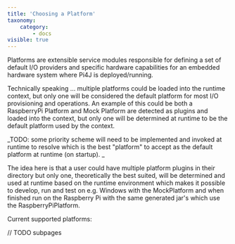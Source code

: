 ```yaml
---
title: 'Choosing a Platform'
taxonomy:
    category:
        - docs
visible: true
---
```


Platforms are extensible service modules responsible for defining a set of default I/O providers and specific hardware capabilities for an embedded hardware system where Pi4J is deployed/running.

Technically speaking ... multiple platforms could be loaded into the runtime context, but only one will be considered the default platform for most I/O provisioning and operations. An example of this could be both a RaspberryPi Platform and Mock Platform are detected as plugins and loaded into the context, but only one will be determined at runtime to be the default platform used by the context.  

_TODO: some priority scheme will need to be implemented and invoked at runtime to resolve which is the best "platform" to accept as the default platform at runtime (on startup). _

The idea here is that a user could have multiple platform plugins in their directory but only one, theoretically the best suited, will be determined and used at runtime based on the runtime environment which makes it possible to develop, run and test on e.g. Windows with the MockPlatform and when finished run on the Raspberry Pi with the same generated jar's which use the RaspberryPiPlatform.  

Current supported platforms:

// TODO subpages